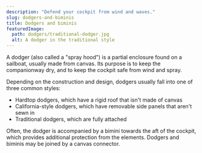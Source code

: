 ```yaml
---
description: "Defend your cockpit from wind and waves."
slug: dodgers-and-biminis
title: Dodgers and biminis
featuredImage:
  path: dodgers/traditional-dodger.jpg
  alt: A dodger in the traditional style
---
```


A dodger (also called a "spray hood") is a partial enclosure found on a
sailboat, usually made from canvas. Its purpose is to keep the companionway
dry, and to keep the cockpit safe from wind and spray.

<!--more-->

Depending on the construction and design, dodgers usually fall into one of three
common styles:

- Hardtop dodgers, which have a rigid roof that isn't made of canvas
- California-style dodgers, which have removable side panels that aren't sewn in
- Traditional dodgers, which are fully attached

Often, the dodger is accompanied by a bimini towards the aft of the cockpit,
which provides additional protection from the elements. Dodgers and biminis may
be joined by a canvas connector.
